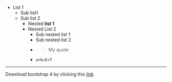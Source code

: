 * List 1
  * Sub list1
  * Sub list 2
    * Nested **list 1**
    * Nested List 2
      * Sub nested _list 1_
      * Sub nested list 2
      * > My quote
      * `a+b=5+7`
____

Download bootstrap 4 by clicking this [link](https://getbootstrap.com/)
